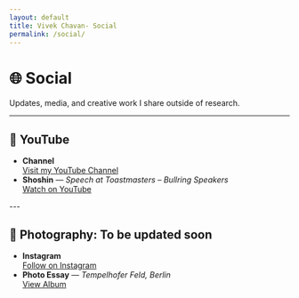 ```yaml
---
layout: default
title: Vivek Chavan- Social
permalink: /social/
---
```


# 🌐 Social

Updates, media, and creative work I share outside of research.  

---

## 🎥 YouTube

<ul class="spacious-list">
  <li>
    <strong>Channel</strong><br/>
    <a href="https://www.youtube.com/@vivekchavandotcom" target="_blank" rel="noopener">Visit my YouTube Channel</a>
  </li>

  <li>
    <strong>Shoshin</strong> — <em>Speech at Toastmasters – Bullring Speakers</em><br/>
    <a href="https://www.youtube.com/watch?v=fjoE9vHgKPQ" target="_blank" rel="noopener">Watch on YouTube</a>
  </li>
</ul>
---

## 📸 Photography: To be updated soon

<ul class="spacious-list">
  <li>
    <strong>Instagram</strong><br/>
    <a href="https://www.instagram.com/YOURHANDLE" target="_blank" rel="noopener">Follow on Instagram</a>
  </li>

  <!-- Example placeholder -->
  <li>
    <strong>Photo Essay</strong> — <em>Tempelhofer Feld, Berlin</em><br/>
    <a href="https://yourphotoalbumlink" target="_blank" rel="noopener">View Album</a>
  </li>
</ul>
